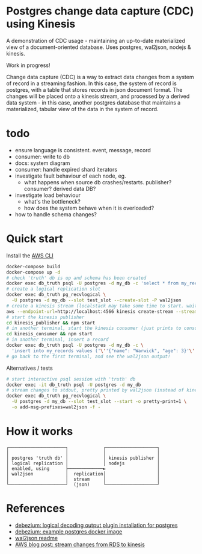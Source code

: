 # Postgres change data capture (CDC) using Kinesis

A demonstration of CDC usage - maintaining an up-to-date materialized view of a
document-oriented database. Uses postgres, wal2json, nodejs & kinesis.

Work in progress!

Change data capture (CDC) is a way to extract data changes from a system of
record in a streaming fashion. In this case, the system of record is postgres,
with a table that stores records in json document format. The changes will be
placed onto a kinesis stream, and processed by a derived data system - in this
case, another postgres database that maintains a materialized, tabular view of
the data in the system of record.


# todo
- ensure language is consistent. event, message, record
- consumer: write to db
- docs: system diagram
- consumer: handle expired shard iterators
- investigate fault behaviour of each node, eg.
  - what happens when source db crashes/restarts. publisher? consumer? derived
    data DB?
- investigate load behaviour
  - what's the bottleneck?
  - how does the system behave when it is overloaded?
- how to handle schema changes?


# Quick start
Install the [AWS CLI](https://docs.aws.amazon.com/cli/latest/userguide/install-cliv2.html)

```sh
docker-compose build
docker-compose up -d
# check 'truth' db is up and schema has been created
docker exec db_truth psql -U postgres -d my_db -c 'select * from my_records;'
# create a logical replication slot
docker exec db_truth pg_recvlogical \
  -U postgres -d my_db --slot test_slot --create-slot -P wal2json
# create a kinesis stream (localstack may take some time to start. wait a bit.)
aws --endpoint-url=http://localhost:4566 kinesis create-stream --stream-name Foo --shard-count 1
# start the kinesis publisher
cd kinesis_publisher && npm start
# in another terminal, start the kinesis consumer (just prints to console at the moment)
cd kinesis_consumer && npm start
# in another terminal, insert a record
docker exec db_truth psql -U postgres -d my_db -c \
  'insert into my_records values ('\''{"name": "Warwick", "age": 3}'\'');'
# go back to the first terminal, and see the wal2json output!
```

Alternatives / tests
```sh
# start interactive psql session with 'truth' db
docker exec -it db_truth psql -U postgres -d my_db
# stream changes to stdout, pretty printed by wal2json (instead of kinesis publisher)
docker exec db_truth pg_recvlogical \
  -U postgres -d my_db --slot test_slot --start -o pretty-print=1 \
  -o add-msg-prefixes=wal2json -f -
```


# How it works
```
┌─────────────────────┐             ┌───────────────────┐
│                     │             │                   │
│ postgres 'truth db' │             │ kinesis publisher │
│ logical replication │             │ nodejs            │
│ enabled, using      ├─────────────►                   │
│ wal2json            │  replication│                   │
│                     │  stream     │                   │
└─────────────────────┘  (json)     └───────────────────┘
```


# References
- [debezium: logical decoding output plugin installation for postgres](https://debezium.io/documentation/reference/postgres-plugins.html)
- [debezium: example postgres docker image](https://github.com/debezium/docker-images/tree/master/postgres/9.6)
- [wal2json readme](https://github.com/eulerto/wal2json)
- [AWS blog post: stream changes from RDS to kinesis](https://aws.amazon.com/blogs/database/stream-changes-from-amazon-rds-for-postgresql-using-amazon-kinesis-data-streams-and-aws-lambda/)
